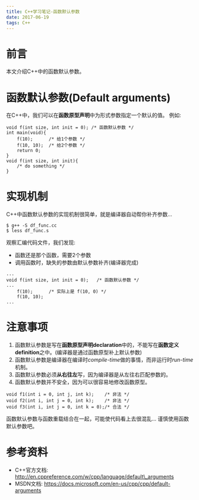 ```yaml
---
title: C++学习笔记-函数默认参数
date: 2017-06-19
tags: C++
---
```


# 前言

本文介绍C++中的函数默认参数。

# 函数默认参数(Default arguments)

在C++中，我们可以在**函数原型声明**中为形式参数指定一个默认的值。
例如: 
```
void f(int size, int init = 0); /* 函数默认参数 */
int main(void){
    f(10);      /* 给1个参数 */
    f(10, 10);  /* 给2个参数 */
    return 0;
}
void f(int size, int init){
    /* do something */
}
```
# 实现机制

C++中函数默认参数的实现机制很简单，就是编译器自动帮你补齐参数...
```
$ g++ -S df_func.cc
$ less df_func.s
```
观察汇编代码文件，我们发现: 
- 函数还是那个函数，需要2个参数
- 调用函数时，缺失的参数由默认参数补齐(编译器完成)

```
...
void f(int size, int init = 0);   /* 函数默认参数 */
...
    f(10);      /* 实际上是 f(10, 0) */
    f(10, 10); 
...
```
# 注意事项

1. 函数默认参数是写在**函数原型声明declaration**中的，不能写在**函数定义definition**之中。(编译器是通过函数原型补上默认参数)
2. 函数默认参数是编译器在编译时*compile-time*做的事情，而非运行时*run-time*机制。
3. 函数默认参数必须**从右往左**写，因为编译器是从左往右匹配参数的。
4. 函数默认参数并不安全，因为可以很容易地修改函数原型。
``` 
void f1(int i = 0, int j, int k);    /* 非法 */
void f2(int i, int j = 0, int k);    /* 非法 */
void f3(int i, int j = 0, int k = 0);/* 合法 */
```
函数默认参数与函数重载结合在一起，可能使代码看上去很混乱...
谨慎使用函数默认参数吧。

# 参考资料

- C++官方文档: http://en.cppreference.com/w/cpp/language/default\_arguments
- MSDN文档: https://docs.microsoft.com/en-us/cpp/cpp/default-arguments

